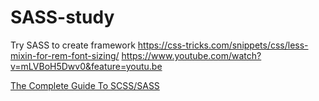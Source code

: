 # SASS-study
Try SASS to create framework
https://css-tricks.com/snippets/css/less-mixin-for-rem-font-sizing/
https://www.youtube.com/watch?v=mLVBoH5Dwv0&feature=youtu.be

[The Complete Guide To SCSS/SASS](https://medium.com/@js_tut/the-complete-guide-to-scss-sass-49ac053fcde5)
